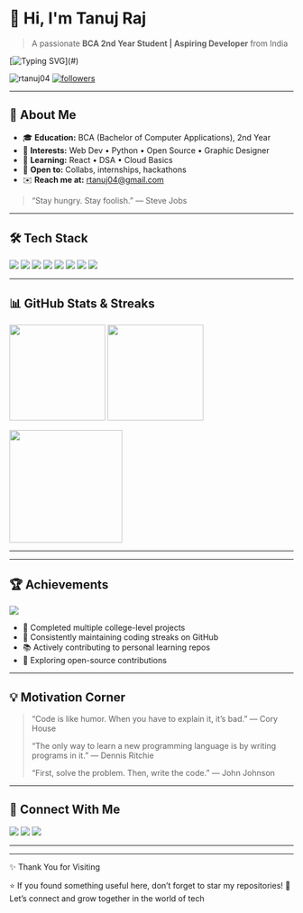 # 👋 Hi, I'm **Tanuj Raj**

> A passionate **BCA 2nd Year Student | Aspiring Developer** from India

[![Typing SVG](https://readme-typing-svg.herokuapp.com?size=24\&duration=3500\&color=36BCF7\&width=600\&lines=Welcome+to+my+GitHub!;I+love+building+clean+UIs+%26+useful+tools.;Always+learning%2C+always+sharing.)](#)

<p align="left">
  <img src="https://komarev.com/ghpvc/?username=rtanuj04&label=Profile%20views&color=0e75b6&style=flat" alt="rtanuj04" />
  <a href="https://github.com/rtanuj04?tab=followers"><img src="https://img.shields.io/github/followers/rtanuj04?label=Followers&style=social" alt="followers"/></a>
</p>

---

## 🧭 About Me

* 🎓 **Education:** BCA (Bachelor of Computer Applications), 2nd Year
* 💼 **Interests:** Web Dev • Python • Open Source • Graphic Designer
* 🌱 **Learning:** React  • DSA • Cloud Basics
* 🤝 **Open to:** Collabs, internships, hackathons
* ✉️ **Reach me at:** [rtanuj04@gmail.com](mailto:rtanuj04@gmail.com)

> “Stay hungry. Stay foolish.” — Steve Jobs

---

## 🛠️ Tech Stack

<p>
  <img src="https://img.shields.io/badge/HTML5-E34F26?style=for-the-badge&logo=html5&logoColor=white"/>
  <img src="https://img.shields.io/badge/CSS3-1572B6?style=for-the-badge&logo=css3&logoColor=white"/>
  <img src="https://img.shields.io/badge/JavaScript-F7DF1E?style=for-the-badge&logo=javascript&logoColor=black"/>
  <img src="https://img.shields.io/badge/TypeScript-3178C6?style=for-the-badge&logo=typescript&logoColor=white"/>
  <img src="https://img.shields.io/badge/React-20232A?style=for-the-badge&logo=react&logoColor=61DAFB"/>
  <img src="https://img.shields.io/badge/Python-3776AB?style=for-the-badge&logo=python&logoColor=white"/>
  <img src="https://img.shields.io/badge/Git-F05032?style=for-the-badge&logo=git&logoColor=white"/>
  <img src="https://img.shields.io/badge/GitHub-121011?style=for-the-badge&logo=github&logoColor=white"/>
</p>

---

## 📊 GitHub Stats & Streaks

<p>
  <img height="170" src="https://github-readme-stats.vercel.app/api?username=rtanuj04&show_icons=true&theme=react&hide_border=true" />
  <img height="170" src="https://github-readme-stats.vercel.app/api/top-langs/?username=rtanuj04&layout=compact&theme=react&hide_border=true" />
</p>

<p>
  <img height="200" src="https://streak-stats.demolab.com?user=rtanuj04&theme=react&hide_border=true" />
</p>

---
---

## 🏆 Achievements

<p>
  <img src="https://github-profile-trophy.vercel.app/?username=rtanuj04&theme=onedark&no-frame=true&row=2&column=3" />
</p>

* 🌟 Completed multiple college-level projects
* 🏅 Consistently maintaining coding streaks on GitHub
* 📚 Actively contributing to personal learning repos
* 🚀 Exploring open-source contributions

---

## 💡 Motivation Corner

> “Code is like humor. When you have to explain it, it’s bad.” — Cory House
>
> “The only way to learn a new programming language is by writing programs in it.” — Dennis Ritchie
>
> “First, solve the problem. Then, write the code.” — John Johnson

---

## 🔗 Connect With Me

<p>
  <a href="https://linkedin.com/in/your-linkedin" target="_blank"><img src="https://img.shields.io/badge/LinkedIn-0A66C2?style=for-the-badge&logo=linkedin&logoColor=white"/></a>
  <a href="https://twitter.com/your-twitter" target="_blank"><img src="https://img.shields.io/badge/Twitter-000000?style=for-the-badge&logo=x&logoColor=white"/></a>
  <a href="https://portfolio.example.com" target="_blank"><img src="https://img.shields.io/badge/Portfolio-2D2E32?style=for-the-badge&logo=vercel&logoColor=white"/></a>
</p>

---
---
✨ Thank You for Visiting

⭐ If you found something useful here, don’t forget to star my repositories!
💬 Let’s connect and grow together in the world of tech
